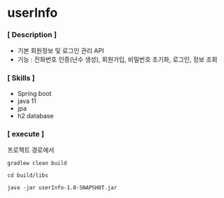 # userInfo

### [ Description ]

- 기본 회원정보 및 로그인 관리 API
- 기능 : 전화번호 인증(난수 생성), 회원가입, 비밀번호 초기화, 로그인, 정보 조회

### [ Skills ]

- Spring boot
- java 11
- jpa
- h2 database

### [ execute ]

프로젝트 경로에서

```
gradlew clean build
```

```
cd build/libs
```

```
java -jar userInfo-1.0-SNAPSHOT.jar
```


